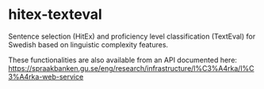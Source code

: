 # hitex-texteval
Sentence selection (HitEx) and proficiency level classification (TextEval) for Swedish based on linguistic complexity features.

These functionalities are also available from an API documented here: https://spraakbanken.gu.se/eng/research/infrastructure/l%C3%A4rka/l%C3%A4rka-web-service
